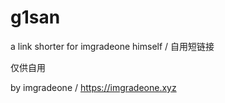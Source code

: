 # g1san
a link shorter for imgradeone himself / 自用短链接

仅供自用

by imgradeone / https://imgradeone.xyz
